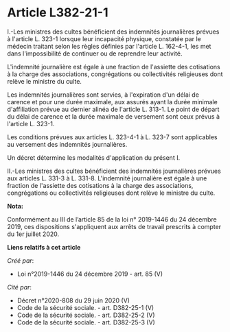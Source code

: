 # Article L382-21-1

I.-Les ministres des cultes bénéficient des indemnités journalières prévues à l'article L. 323-1 lorsque leur incapacité
physique, constatée par le médecin traitant selon les règles définies par l'article L. 162-4-1, les met dans l'impossibilité
de continuer ou de reprendre leur activité.

L'indemnité journalière est égale à une fraction de l'assiette des cotisations à la charge des associations, congrégations ou
collectivités religieuses dont relève le ministre du culte.

Les indemnités journalières sont servies, à l'expiration d'un délai de carence et pour une durée maximale, aux assurés ayant
la durée minimale d'affiliation prévue au dernier alinéa de l'article L. 313-1. Le point de départ du délai de carence et la
durée maximale de versement sont ceux prévus à l'article L. 323-1.

Les conditions prévues aux articles L. 323-4-1 à L. 323-7 sont applicables au versement des indemnités journalières.

Un décret détermine les modalités d'application du présent I.

II.-Les ministres des cultes bénéficient des indemnités journalières prévues aux articles L. 331-3 à L. 331-8. L'indemnité
journalière est égale à une fraction de l'assiette des cotisations à la charge des associations, congrégations ou
collectivités religieuses dont relève le ministre du culte.

**Nota:**

Conformément au III de l’article 85 de la loi n° 2019-1446 du 24 décembre 2019, ces dispositions s'appliquent aux arrêts de
travail prescrits à compter du 1er juillet 2020.

**Liens relatifs à cet article**

_Créé par_:

  - Loi n°2019-1446 du 24 décembre 2019 - art. 85 (V)

_Cité par_:

  - Décret n°2020-808 du 29 juin 2020 (V)
  - Code de la sécurité sociale. - art. D382-25-1 (V)
  - Code de la sécurité sociale. - art. D382-25-2 (V)
  - Code de la sécurité sociale. - art. D382-25-3 (V)
